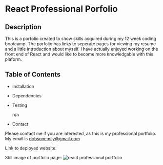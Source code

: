 # React Professional Porfolio

## Description
This is a porfolio created to show skills acquired during my 12 week coding bootcamp. The porfolio has links to seperate pages for viewing my resume and a little introduction about myself. I have actually enjoyed working on the front end of React and would like to become more knowledgable with this plaform.

## Table of Contents
* Installation

* Dependencies

* Testing

  n/a 
* Contact

Please contact me if you are interested, as this is my professional portfolio. My email is dobsonemily@gmail.com

Link to deployed website: 

Still image of portfolio page: 
![react professional portfolio]()
